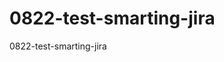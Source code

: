 # 0822-test-smarting-jira
0822-test-smarting-jira
<!--//first-->
<!--second-->
<!--third-->
<!--fourth-->
